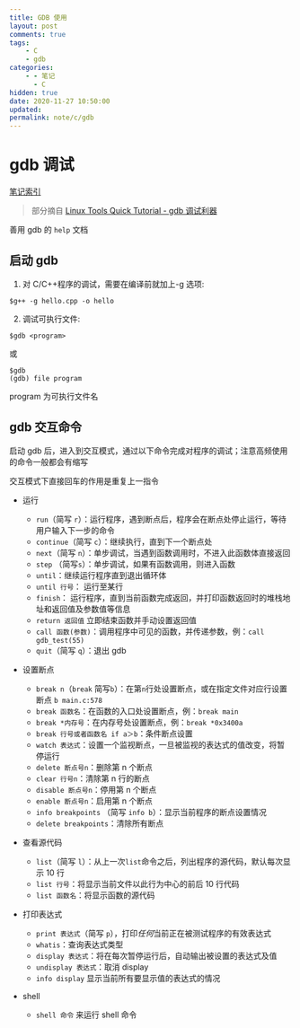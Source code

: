 ```yaml
---
title: GDB 使用
layout: post
comments: true
tags:
    - C
    - gdb
categories:
    - - 笔记
      - C
hidden: true
date: 2020-11-27 10:50:00
updated:
permalink: note/c/gdb
---
```


# gdb 调试

[笔记索引](note/c/index)

> 部分摘自 [Linux Tools Quick Tutorial - gdb 调试利器](https://linuxtools-rst.readthedocs.io/zh_CN/latest/tool/gdb.html)

善用 gdb 的 `help` 文档

<!--more-->

## 启动 gdb

1. 对 C/C++程序的调试，需要在编译前就加上-g 选项:

```shell
$g++ -g hello.cpp -o hello
```

2. 调试可执行文件:

```shell
$gdb <program>
```

或

```shell
$gdb
(gdb) file program
```

program 为可执行文件名

## gdb 交互命令

启动 gdb 后，进入到交互模式，通过以下命令完成对程序的调试；注意高频使用的命令一般都会有缩写

交互模式下直接回车的作用是重复上一指令

-   运行

    -   `run`（简写 `r`）：运行程序，遇到断点后，程序会在断点处停止运行，等待用户输入下一步的命令
    -   `continue`（简写 `c`）：继续执行，直到下一个断点处
    -   `next`（简写 `n`）：单步调试，当遇到函数调用时，不进入此函数体直接返回
    -   `step` （简写`s`）：单步调试，如果有函数调用，则进入函数
    -   `until`：继续运行程序直到退出循环体
    -   `until 行号`： 运行至某行
    -   `finish`： 运行程序，直到当前函数完成返回，并打印函数返回时的堆栈地址和返回值及参数值等信息
    -   `return 返回值` 立即结束函数并手动设置返回值
    -   `call 函数(参数)`：调用程序中可见的函数，并传递参数，例：`call gdb_test(55)`
    -   `quit`（简写 `q`）：退出 gdb

-   设置断点

    -   `break n`（`break` 简写`b`）：在第`n`行处设置断点，或在指定文件对应行设置断点 `b main.c:578`
    -   `break 函数名`：在函数的入口处设置断点，例：`break main`
    -   `break *内存号`：在内存号处设置断点，例：`break *0x3400a`
    -   `break 行号或者函数名 if a＞b`：条件断点设置
    -   `watch 表达式`：设置一个监视断点，一旦被监视的表达式的值改变，将暂停运行
    -   `delete 断点号n`：删除第 n 个断点
    -   `clear 行号n`：清除第 n 行的断点
    -   `disable 断点号n`：停用第 n 个断点
    -   `enable 断点号n`：启用第 n 个断点
    -   `info breakpoints` （简写 `info b`）：显示当前程序的断点设置情况
    -   `delete breakpoints`：清除所有断点

-   查看源代码

    -   `list`（简写 `l`）：从上一次`list`命令之后，列出程序的源代码，默认每次显示 10 行
    -   `list 行号`：将显示当前文件以此行为中心的前后 10 行代码
    -   `list 函数名`：将显示函数的源代码

-   打印表达式

    -   `print 表达式`（简写 `p`），打印*任何*当前正在被测试程序的有效表达式
    -   `whatis`：查询表达式类型
    -   `display 表达式`：将在每次暂停运行后，自动输出被设置的表达式及值
    -   `undisplay 表达式`：取消 display
    -   `info display` 显示当前所有要显示值的表达式的情况

-   shell

    -   `shell 命令` 来运行 shell 命令
